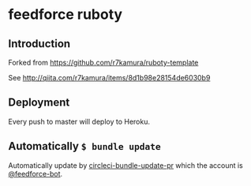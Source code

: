 feedforce ruboty
================

Introduction
------------

Forked from https://github.com/r7kamura/ruboty-template

See http://qiita.com/r7kamura/items/8d1b98e28154de6030b9

Deployment
----------

Every push to master will deploy to Heroku.

Automatically `$ bundle update`
-------------------------------

Automatically update by [circleci-bundle-update-pr](https://github.com/masutaka/circleci-bundle-update-pr) which the account is [@feedforce-bot](https://github.com/feedforce-bot).
